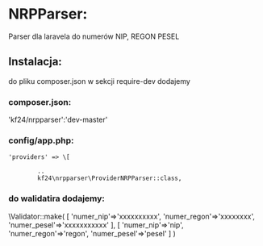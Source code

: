 # NRPParser:
Parser dla laravela do numerów NIP, REGON PESEL

## Instalacja:
do pliku composer.json w sekcji require-dev dodajemy

### composer.json:
'kf24/nrpparser':'dev-master'

### config/app.php:

    'providers' => \[

            ..
            kf24\nrpparser\ProviderNRPParser::class,


### do walidatira dodajemy:

\Validator::make(
                [
                    'numer_nip'=>'xxxxxxxxxx',
                    'numer_regon'=>'xxxxxxxx',
                    'numer_pesel'=>'xxxxxxxxxxx'
                ], 
                [
                    'numer_nip'=>'nip',
                    'numer_regon'=>'regon',
                    'numer_pesel'=>'pesel'
                ]
          )